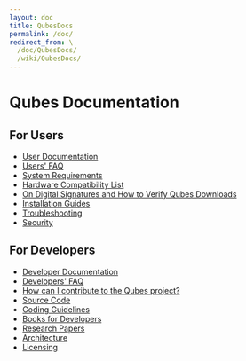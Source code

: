 ```yaml
---
layout: doc
title: QubesDocs
permalink: /doc/
redirect_from: \
  /doc/QubesDocs/
  /wiki/QubesDocs/
---
```


Qubes Documentation
===================

For Users
---------

-   [User Documentation](/wiki/UserDoc/)
-   [Users' FAQ](/wiki/UserFaq/)
-   [System Requirements](/wiki/SystemRequirements/)
-   [Hardware Compatibility List](/wiki/HCL/)
-   [On Digital Signatures and How to Verify Qubes Downloads](/wiki/VerifyingSignatures/)
-   [Installation Guides](/wiki/QubesDownloads/)
-   [Troubleshooting](/wiki/TroubleShooting/)
-   [Security](/wiki/QubesSecurity/)

For Developers
--------------

-   [Developer Documentation](/wiki/SystemDoc/)
-   [Developers' FAQ](/wiki/DevelFaq/)
-   [How can I contribute to the Qubes project?](/wiki/ContributingHowto/)
-   [Source Code](/wiki/SourceCode/)
-   [Coding Guidelines](/wiki/CodingStyle/)
-   [Books for Developers](/wiki/DevelBooks/)
-   [Research Papers](/wiki/QubesResearch/)
-   [Architecture](/wiki/QubesArchitecture/)
-   [Licensing](/wiki/QubesLicensing/)


